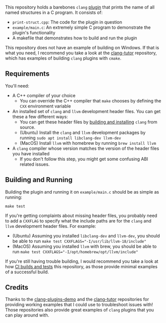 This repository holds a barebones `clang` [plugin](https://clang.llvm.org/docs/ClangPlugins.html) that prints the name of all named structures in a C program.
It consists of:

- `print-struct.cpp`: The code for the plugin in question
- `example/main.c`: An extremely simple C program to demonstrate the plugin's functionality
- A makefile that demonstrates how to build and run the plugin

This repository does not have an example of building on Windows. If that is what you need, I recommend
you take a look at the [clang-tutor](https://github.com/banach-space/clang-tutor) repository, which has examples of building `clang` plugins with `cmake`.

## Requirements

You'll need:
- A C++ compiler of your choice
  - You can override the C++ compiler that `make` chooses by defining the `CXX` environment variable
- An installed set of `clang` and `llvm` development header files. You can get these a few different ways:
    - You can get these header files by [building and installing](https://clang.llvm.org/get_started.html) `clang` from source.
    - (Ubuntu) Install the `clang` and `llvm` development packages by running `sudo apt install libclang-dev llvm-dev`
    - (MacOS) Install `llvm` with homebrew by running `brew install llvm`
- A `clang` compiler whose version matches the version of the header files you have installed
    - If you don't follow this step, you might get some confusing ABI related issues.

## Building and Running

Building the plugin and running it on `example/main.c` should be as simple as running:

```
make test
```

If you're getting complaints about missing header files, you probably need to add a `CXXFLAG` to specify what the include paths are for the `clang` and `llvm` development header files.
For example:

- (Ubuntu) Assuming you installed `libclang-dev` and `llvm-dev`, you should be able to run `make test CXXFLAGS="-I/usr/lib/llvm-18/include"`
- (MacOS) Assuming you installed `llvm` with brew, you should be able to run `make test CXXFLAGS="-I/opt/homebrew/opt/llvm/include"`

If you're still having trouble building, I would recommend you take a look at how [CI builds and tests](/.github/workflows) this repository, as those provide
minimal examples of a successful build.

## Credits

Thanks to the [clang-plugins-demo](https://github.com/nsumner/clang-plugins-demo) and the [clang-tutor](https://github.com/banach-space/clang-tutor) repositories for providing working examples
that I could use to troubleshoot issues with!
Those repositories also provide great examples of `clang` plugins that you can play around with.
